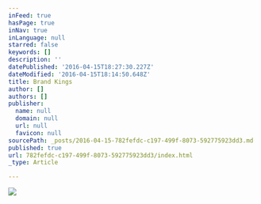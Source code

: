 ```yaml
---
inFeed: true
hasPage: true
inNav: true
inLanguage: null
starred: false
keywords: []
description: ''
datePublished: '2016-04-15T18:27:30.227Z'
dateModified: '2016-04-15T18:14:50.648Z'
title: Brand Kings
author: []
authors: []
publisher:
  name: null
  domain: null
  url: null
  favicon: null
sourcePath: _posts/2016-04-15-782fefdc-c197-499f-8073-592775923dd3.md
published: true
url: 782fefdc-c197-499f-8073-592775923dd3/index.html
_type: Article

---
```

![](https://the-grid-user-content.s3-us-west-2.amazonaws.com/52a35d67-2767-4afa-b4c7-b5a3af9d60f0.jpg)